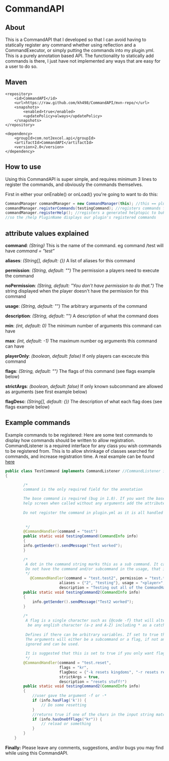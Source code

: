 CommandAPI 
==========
## About
This is a CommandAPI that I developed so that I can avoid having to statically register any command whether using reflection and a CommandExecutor, or simply putting the commands into my plugin.yml. This is a purely annotation based API.  The functionality to statically add commands is there, I just have not implemented any ways that are easy for a user to do so.

## Maven

```
<repository>
    <id>CommandAPI</id>
    <url>https://raw.github.com/kh498/CommandAPI/mvn-repo/</url>
    <snapshots>
        <enabled>true</enabled>
        <updatePolicy>always</updatePolicy>
    </snapshots>
</repository>
```

```
<dependency>
    <groupId>com.not2excel.api</groupId>
    <artifactId>CommandAPI</artifactId>
    <version>2.0</version>
</dependency>
```

## How to use
Using this CommandAPI is super simple, and requires minimum 3 lines to register the commands, and obviously the commands themselves.

First in either your onEnable() or onLoad() you're going to want to do this:
```java
CommandManager commandManager = new CommandManager(this); //this == plugin instance
commandManager.registerCommands(testingCommand); //registers commands from anywhere in the plugin jar
commandManager.registerHelp(); //registers a generated helptopic to bukkit
//so the /help PluginName displays our plugin's registered commands
```

## attribute values explained

__command__: _(String)_ This is the name of the command. eg command /test will have _command = "test"_

__aliases__: _(String[], default: {})_ A list of aliases for this command

__permission__: _(String, default: "")_ The permission a players need to execute the command

__noPermission__: _(String, default: "You don't have permission to do that.")_ The string displayed when the player doesn't have the permission for this command

__usage__: _(String, default: "")_ The arbitrary arguments of the command

__description__: _(String, default: "")_ A description of what the command does

__min__: _(int, default: 0)_ The minimum number of arguments this command can have

__max__: _(int, default: -1)_ The maximum number og arguments this command can have

__playerOnly__: _(boolean, default: false)_ If only players can excecute this command

__flags__: _(String, default: "")_ The flags of this command (see flags example below)

__strictArgs__: _(boolean, default: false)_ If only known subcommand are allowed as arguments (see first example below)

__flagDesc__: _(String[], default: {})_ The description of what each flag does (see flags example below)


## Example commands
Example commands to be registered: Here are some test commands to display how commands should be written to allow registration.  CommandListener is a required interface for any class you wish commands to be registered from.  This is to allow shrinkage of classes searched for commands, and increase registration time.
A real example can be found [here](https://gist.github.com/kh498/45af9f07ec6884c259a84687c788786a)
```java
public class TestCommand implements CommandListener //CommandListener is required
{

        /*
        command is the only required field for the annotation

        The base command is required (bug in 1.0). If you want the base command to display the
        help screen when called without any arguments add the attribute values "strictArgs = true" and "max = 0"
    
        Do not register the command in plugin.yml as it is all handled by this API!
        
        
         */
        @CommandHandler(command = "test")
        public static void testingCommand(CommandInfo info)
        {
        info.getSender().sendMessage("Test worked");
        }

        /* 
         A dot in the command string marks this as a sub command. It can go infinitely deep. 
         Do not have the command and/or subcommand in the usage, that is built in.
         */
           @CommandHandler(command = "test.test2", permission = "test.test2", noPermission = "No access!",
                        aliases = {"2", "testing"}, usage = "<player>",
                        description = "Testing out all of the CommandHandler's attribute values")
        public static void testingCommand2(CommandInfo info)
        {
            info.getSender().sendMessage("Test2 worked");
        }
        
        /*
         A flag is a single character such as {@code -f} that will alter the behaviour of the command. flags can only
          be any english character (a-z and A-Z) including * as a catch all.
         
         Defines if there can be arbitrary variables. If set to true the command cannot have any unknown variables.
         The arguments will either be a subcommand or a flag, if not an error is thrown. This means that flags are
         ignored and can be used.
     
         It is suggested that this is set to true if you only want flags as arguments.
         */
        @CommandHandler(command = "test.reset",
                        flags = "kr",
                        flagDesc = {"-k resets kingdoms", "-r resets reficules"},
                        strictArgs = true,
                        description = "resets stuff!")
        public static void testingCommand2(CommandInfo info)
        {
            //user gave the argument -f or -*
            if (info.hasFlag('k')) {
                // Do some resetting
            }
            //returns true if one of the chars in the input string matches one of the flags the user gave
            if (info.hasOneOfFlags("kr")) {
                // reload or something
            }
        }
    }
```

__Finally:__ Please leave any comments, suggestions, and/or bugs you may find while using this CommandAPI.
